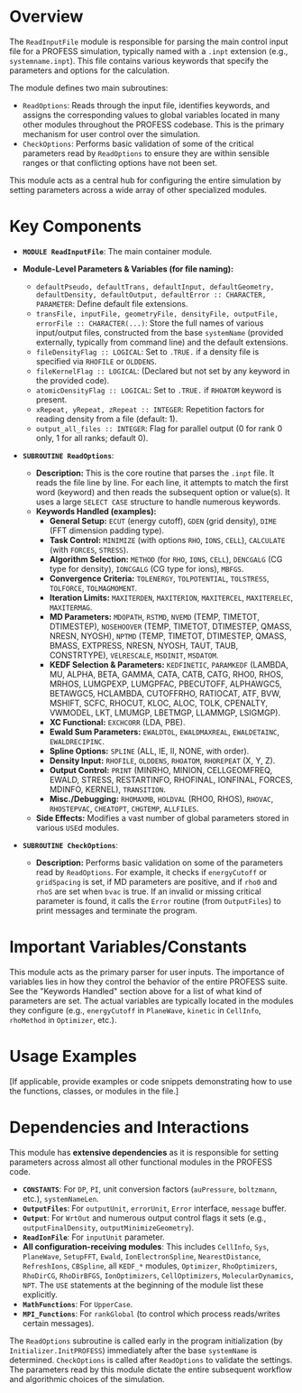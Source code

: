 # Overview

The `ReadInputFile` module is responsible for parsing the main control input file for a PROFESS simulation, typically named with a `.inpt` extension (e.g., `systemname.inpt`). This file contains various keywords that specify the parameters and options for the calculation.

The module defines two main subroutines:
- `ReadOptions`: Reads through the input file, identifies keywords, and assigns the corresponding values to global variables located in many other modules throughout the PROFESS codebase. This is the primary mechanism for user control over the simulation.
- `CheckOptions`: Performs basic validation of some of the critical parameters read by `ReadOptions` to ensure they are within sensible ranges or that conflicting options have not been set.

This module acts as a central hub for configuring the entire simulation by setting parameters across a wide array of other specialized modules.

# Key Components

- **`MODULE ReadInputFile`**: The main container module.

- **Module-Level Parameters & Variables (for file naming):**
    - `defaultPseudo, defaultTrans, defaultInput, defaultGeometry, defaultDensity, defaultOutput, defaultError :: CHARACTER, PARAMETER`: Define default file extensions.
    - `transFile, inputFile, geometryFile, densityFile, outputFile, errorFile :: CHARACTER(...)`: Store the full names of various input/output files, constructed from the base `systemName` (provided externally, typically from command line) and the default extensions.
    - `fileDensityFlag :: LOGICAL`: Set to `.TRUE.` if a density file is specified via `RHOFILE` or `OLDDENS`.
    - `fileKernelFlag :: LOGICAL`: (Declared but not set by any keyword in the provided code).
    - `atomicDensityFlag :: LOGICAL`: Set to `.TRUE.` if `RHOATOM` keyword is present.
    - `xRepeat, yRepeat, zRepeat :: INTEGER`: Repetition factors for reading density from a file (default: 1).
    - `output_all_files :: INTEGER`: Flag for parallel output (0 for rank 0 only, 1 for all ranks; default 0).

- **`SUBROUTINE ReadOptions`**:
  - **Description:** This is the core routine that parses the `.inpt` file. It reads the file line by line. For each line, it attempts to match the first word (keyword) and then reads the subsequent option or value(s). It uses a large `SELECT CASE` structure to handle numerous keywords.
  - **Keywords Handled (examples):**
    - **General Setup:** `ECUT` (energy cutoff), `GDEN` (grid density), `DIME` (FFT dimension padding type).
    - **Task Control:** `MINIMIZE` (with options `RHO`, `IONS`, `CELL`), `CALCULATE` (with `FORCES`, `STRESS`).
    - **Algorithm Selection:** `METHOD` (for `RHO`, `IONS`, `CELL`), `DENCGALG` (CG type for density), `IONCGALG` (CG type for ions), `MBFGS`.
    - **Convergence Criteria:** `TOLENERGY`, `TOLPOTENTIAL`, `TOLSTRESS`, `TOLFORCE`, `TOLMAGMOMENT`.
    - **Iteration Limits:** `MAXITERDEN`, `MAXITERION`, `MAXITERCEL`, `MAXITERELEC`, `MAXITERMAG`.
    - **MD Parameters:** `MDOPATH`, `RSTMD`, `NVEMD` (TEMP, TIMETOT, DTIMESTEP), `NOSEHOOVER` (TEMP, TIMETOT, DTIMESTEP, QMASS, NRESN, NYOSH), `NPTMD` (TEMP, TIMETOT, DTIMESTEP, QMASS, BMASS, EXTPRESS, NRESN, NYOSH, TAUT, TAUB, CONSTRTYPE), `VELRESCALE`, `MSDINIT`, `MSDATOM`.
    - **KEDF Selection & Parameters:** `KEDFINETIC`, `PARAMKEDF` (LAMBDA, MU, ALPHA, BETA, GAMMA, CATA, CATB, CATG, RHO0, RHOS, MRHOS, LUMGPEXP, LUMGPFAC, PBECUTOFF, ALPHAWGC5, BETAWGC5, HCLAMBDA, CUTOFFRHO, RATIOCAT, ATF, BVW, MSHIFT, SCFC, RHOCUT, KLOC, ALOC, TOLK, CPENALTY, VWMODEL, LKT, LMUMGP, LBETMGP, LLAMMGP, LSIGMGP).
    - **XC Functional:** `EXCHCORR` (LDA, PBE).
    - **Ewald Sum Parameters:** `EWALDTOL`, `EWALDMAXREAL`, `EWALDETAINC`, `EWALDRECIPINC`.
    - **Spline Options:** `SPLINE` (ALL, IE, II, NONE, with order).
    - **Density Input:** `RHOFILE`, `OLDDENS`, `RHOATOM`, `RHOREPEAT` (X, Y, Z).
    - **Output Control:** `PRINT` (MINRHO, MINION, CELLGEOMFREQ, EWALD, STRESS, RESTARTINFO, RHOFINAL, IONFINAL, FORCES, MDINFO, KERNEL), `TRANSITION`.
    - **Misc./Debugging:** `RHOMAXMB`, `HOLDVAL` (RHO0, RHOS), `RHOVAC`, `RHOSTEPVAC`, `CHEATOPT`, `CHGTEMP`, `ALLFILES`.
  - **Side Effects:** Modifies a vast number of global parameters stored in various `USE`d modules.

- **`SUBROUTINE CheckOptions`**:
  - **Description:** Performs basic validation on some of the parameters read by `ReadOptions`. For example, it checks if `energyCutoff` or `gridSpacing` is set, if MD parameters are positive, and if `rho0` and `rhoS` are set when `bvac` is true. If an invalid or missing critical parameter is found, it calls the `Error` routine (from `OutputFiles`) to print messages and terminate the program.

# Important Variables/Constants

This module acts as the primary parser for user inputs. The importance of variables lies in how they control the behavior of the entire PROFESS suite. See the "Keywords Handled" section above for a list of what kind of parameters are set. The actual variables are typically located in the modules they configure (e.g., `energyCutoff` in `PlaneWave`, `kinetic` in `CellInfo`, `rhoMethod` in `Optimizer`, etc.).

# Usage Examples

[If applicable, provide examples or code snippets demonstrating how to use the functions, classes, or modules in the file.]

# Dependencies and Interactions

This module has **extensive dependencies** as it is responsible for setting parameters across almost all other functional modules in the PROFESS code.
- **`CONSTANTS`**: For `DP`, `PI`, unit conversion factors (`auPressure`, `boltzmann`, etc.), `systemNameLen`.
- **`OutputFiles`**: For `outputUnit`, `errorUnit`, `Error` interface, `message` buffer.
- **`Output`**: For `WrtOut` and numerous output control flags it sets (e.g., `outputFinalDensity`, `outputMinimizeGeometry`).
- **`ReadIonFile`**: For `inputUnit` parameter.
- **All configuration-receiving modules**: This includes `CellInfo`, `Sys`, `PlaneWave`, `SetupFFT`, `Ewald`, `IonElectronSpline`, `NearestDistance`, `RefreshIons`, `CBSpline`, all `KEDF_*` modules, `Optimizer`, `RhoOptimizers`, `RhoDirCG`, `RhoDirBFGS`, `IonOptimizers`, `CellOptimizers`, `MolecularDynamics`, `NPT`. The `USE` statements at the beginning of the module list these explicitly.
- **`MathFunctions`**: For `UpperCase`.
- **`MPI_Functions`**: For `rankGlobal` (to control which process reads/writes certain messages).

The `ReadOptions` subroutine is called early in the program initialization (by `Initializer.InitPROFESS`) immediately after the base `systemName` is determined. `CheckOptions` is called after `ReadOptions` to validate the settings. The parameters read by this module dictate the entire subsequent workflow and algorithmic choices of the simulation.
